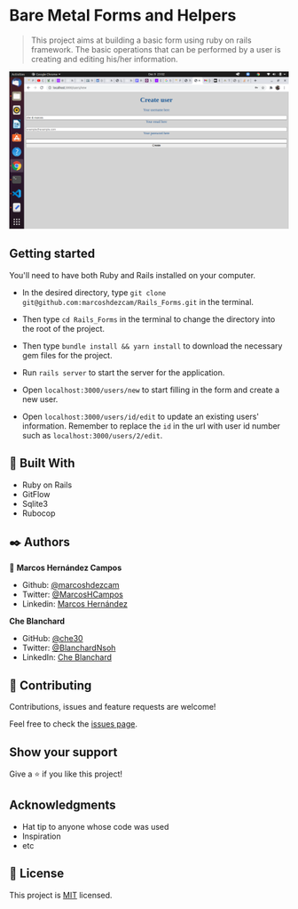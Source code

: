 # Bare Metal Forms and Helpers

> This project aims at building  a basic form using ruby on rails framework. The basic operations that can be performed by a user is creating and editing his/her information.

![screenshot](./app/assets/images/screenshot.png)
## Getting started

You'll need to have both Ruby and Rails installed on your computer.

- In the desired directory, type `git clone git@github.com:marcoshdezcam/Rails_Forms.git` in the terminal.

- Then type `cd Rails_Forms` in the terminal to change the directory into the root of the project.

- Then type `bundle install && yarn install` to download the necessary gem files for the project.

- Run `rails server` to start the server for the application.

- Open `localhost:3000/users/new` to start filling in the form and create a new user.

- Open `localhost:3000/users/id/edit` to update an existing users' information. Remember to replace the `id` in the url with user id number such as `localhost:3000/users/2/edit`.


## 🔧 Built With

- Ruby on Rails
- GitFlow 
- Sqlite3
- Rubocop

## ✒️ Authors

👤 **Marcos Hernández Campos**

- Github: [@marcoshdezcam](https://github.com/marcoshdezcam)
- Twitter: [@MarcosHCampos](https://twitter.com/MarcosHCampos)
- Linkedin: [Marcos Hernández](https://linkedin.com/marcos-hernández-56058119a/)

**Che Blanchard**

- GitHub: [@che30](https://github.com/che30)
- Twitter: [@BlanchardNsoh](https://twitter.com/che55085128 )
- LinkedIn: [Che Blanchard](https://www.linkedin.com/in/che-nsoh-9455271b0/) 

## 🤝 Contributing

Contributions, issues and feature requests are welcome!

Feel free to check the [issues page](issues/).

## Show your support

Give a ⭐️ if you like this project!

## Acknowledgments

- Hat tip to anyone whose code was used
- Inspiration
- etc

## 📝 License

This project is [MIT](lic.url) licensed.